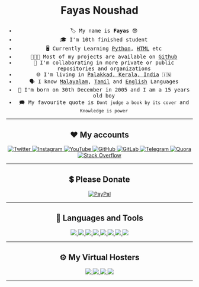 <h1><p align="center">Fayas Noushad</p></h1>


<ul align="center">
<samp>
<li>🏷️ My name is <b>Fayas</b> 😎</li>
<li>🎓 I'm 10th finished student</li>
<li>🖥️ Currently Learning <a href="https://python.org">Python</a>, <a href="https://html.spec.whatwg.org/">HTML</a> etc</li>
<li>👨🏻‍💻 Most of my projects are available on <a href="https://github.com/FayasNoushad?tab=repositories">Github</a></li>
<li>🔭 I'm collaborating in more private or public repositories and organizations</li>
<li>🌐 I'm living in <a href="https://maps.app.goo.gl/qnG1KWshmAa8UEcf7">Palakkad, Kerala, India</a> 🇮🇳</li>
<li>🗣️ I know <a href="https://google.com/search?q=Malayalam">Malayalam</a>, <a href="https://google.com/search?q=Tamil">Tamil</a> and <a href="https://google.com/search?q=English">English</a> Languages</li>
<li>🎂 I'm born on 30th December in 2005 and I am a 15 years old boy</li>
<li>🗯️ My favourite quote is <code>Dont judge a book by its cover</code> and <code>Knowledge is power</code></li>
</samp>
</ul>


---


<h2 align="center">❤️ My accounts</h2>
<p align="center">
    <a href="https://twitter.com/FayasNoushad">
        <img
            src="https://img.shields.io/badge/Twitter-black?&style=for-the-badge&logo=twitter"
            alt="Twitter"
        />
    </a>
    <a href="https://instagram.com/TheFayas">
        <img
            src="https://img.shields.io/badge/Instagram-black?&style=for-the-badge&logo=instagram"
            alt="Instagram"
        />
    </a>
    <a href="https://youtube.com/channel/UCqC-Yzy8J9FuTH_lDRhBMCA">
        <img
            src="https://img.shields.io/badge/YouTube-black?&style=for-the-badge&logo=youtube"
            alt="YouTube"
        />
    </a>
    <a href="https://github.com/FayasNoushad">
        <img
            src="https://img.shields.io/badge/GitHub-black?&style=for-the-badge&logo=github"
            alt="GitHub"
        />
    </a>
    <a href="https://gitlab.com/FayasNoushad">
        <img
            src="https://img.shields.io/badge/GitLab-black?&style=for-the-badge&logo=gitlab"
            alt="GitLab"
        />
    </a>
    <a href="https://telegram.me/FayasNoushad">
        <img
            src="https://img.shields.io/badge/Telegram-black?&style=for-the-badge&logo=telegram"
            alt="Telegram"
        />
    </a>
    <a href="https://www.quora.com/profile/Fayas-Noushad-1">
        <img
            src="https://img.shields.io/badge/Quora-black?&style=for-the-badge&logo=quora"
            alt="Quora"
        />
    </a>
    <a href="https://stackoverflow.com/users/16129096/fayas-noushad">
        <img
            src="https://img.shields.io/badge/Stack_Overflow-black?&style=for-the-badge&logo=stackoverflow"
            alt="Stack Overflow"
        />
    </a>
</p>


---


<h2 align="center">💲 Please Donate</h2>
<p align="center">
    <a href="https://paypal.me/FayasNoushad">
        <img
            src="https://img.shields.io/badge/PayPal-black?&style=for-the-badge&logo=paypal"
            alt="PayPal"
        />
    </a>
</p>


---


<h2 align="center">🔨 Languages and Tools</h2>
<p align="center">
    <a href="https://www.python.org" target="_blank">
        <img
            src="https://img.shields.io/badge/Python-black?&style=for-the-badge&logo=python"
        />
    </a>
    <a href="https://html.spec.whatwg.org/" target="_blank">
        <img
            src="https://img.shields.io/badge/HTML-black?&style=for-the-badge&logo=html5"
        />
    </a>
    <a href="https://git-scm.com/" target="_blank">
        <img
            src="https://img.shields.io/badge/Git-black?&style=for-the-badge&logo=git&logoColor=red"
        />
    </a>
    <a href="https://github.com/" target="_blank">
        <img
            src="https://img.shields.io/badge/GitHub-black?&style=for-the-badge&logo=github"
        />
    </a>
    <a href="https://mongodb.com/" target="_blank">
        <img
            src="https://img.shields.io/badge/MongoDB-black?&style=for-the-badge&logo=mongodb"
        />
    </a>
    <a href="https://flask.palletsprojects.com/" target="_blank">
        <img
            src="https://img.shields.io/badge/Flask-black?&style=for-the-badge&logo=flask"
        />
    </a>
    <a href="https://daringfireball.net/projects/markdown/" target="_blank">
        <img
            src="https://img.shields.io/badge/Markdown-black?&style=for-the-badge&logo=markdown"
        />
    </a>
    <a href="https://json.org" target="_blank">
        <img
            src="https://img.shields.io/badge/Json-black?&style=for-the-badge&logo=json"
        />
    </a>
</p>


---


<h2 align="center">⚙️ My Virtual Hosters</h2>
<p align="center">
    <a href="https://heroku.com" target="_blank">
        <img
            src="https://img.shields.io/badge/Heroku-black?&style=for-the-badge&logo=heroku"
        />
    </a>
    <a href="https://vercel.com" target="_blank">
        <img
            src="https://img.shields.io/badge/Vercel-black?&style=for-the-badge&logo=vercel"
        />
    </a>
    <a href="https://netlify.com" target="_blank">
        <img
            src="https://img.shields.io/badge/Netlify-black?&style=for-the-badge&logo=netlify"
        />
    </a>
    <a href="https://pages.github.com/" target="_blank">
        <img
            src="https://img.shields.io/badge/GitHub_Pages-black?&style=for-the-badge&logo=github"
        />
    </a>
</p>


---

